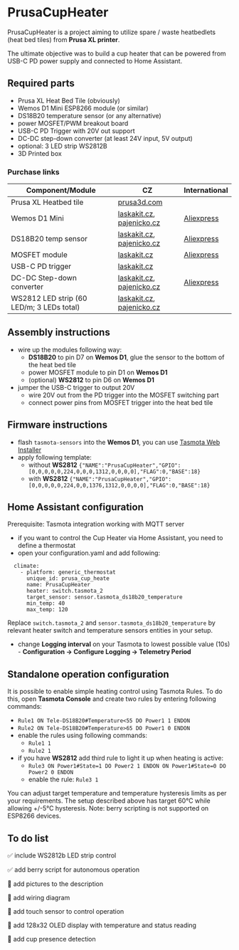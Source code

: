 # PrusaCupHeater

PrusaCupHeater is a project aiming to utilize spare / waste heatbedlets (heat bed tiles) from **Prusa XL printer**. 

The ultimate objective was to build a cup heater that can be powered from USB-C PD power supply and connected to Home Assistant. 

## Required parts

* Prusa XL Heat Bed Tile (obviously)
* Wemos D1 Mini ESP8266 module (or similar)
* DS18B20 temperature sensor (or any alternative)
* power MOSFET/PWM breakout board
* USB-C PD Trigger with 20V out support
* DC-DC step-down converter (at least 24V input, 5V output)
* optional: 3 LED strip WS2812B
* 3D Printed box

### Purchase links

| Component/Module | CZ | International |
| --- | --- | --- |
| Prusa XL Heatbed tile | [prusa3d.com](https://www.prusa3d.com/cs/produkt/heatbed-tile/) ||
| Wemos D1 Mini | [laskakit.cz](https://www.laskakit.cz/wemos-d1-mini-esp8266-wifi-modul/), [pajenicko.cz](https://pajenicko.cz/wemos-d1-mini-wifi-esp8266-esp-12f-microusb) | [Aliexpress](https://www.aliexpress.com/item/1005006473868001.html) |
| DS18B20 temp sensor | [laskakit.cz](https://www.laskakit.cz/dallas-digitalni-cidlo-teploty-ds18b20--to-92/), [pajenicko.cz](https://pajenicko.cz/digitalni-cidlo-teploty-dallas-ds18b20) | [Aliexpress](https://www.aliexpress.com/item/1005006105455874.html) |
| MOSFET module | [laskakit.cz](https://www.laskakit.cz/pwm-mosfet-modul-d4184--40vdc-50a/)|[Aliexpress](https://www.aliexpress.com/item/1005004768394186.html) |
| USB-C PD trigger | [laskakit.cz](https://www.laskakit.cz/laskakit-usb-c-pd-ch224k-prepinac-napajeciho-napeti/) | |
| DC-DC Step-down converter | [laskakit.cz](https://www.laskakit.cz/mikro-step-down-menic--nastavitelny/), [pajenicko.cz](https://pajenicko.cz/miniaturni-menic-napeti-step-down-4-dot-5v-24v-na-0-dot-8v17v-az-3a) | [Aliexpress](https://www.aliexpress.com/item/32807048132.html) |
| WS2812 LED strip (60 LED/m; 3 LEDs total) | [laskakit.cz](https://www.laskakit.cz/led-pasek-neopixel-ws2812b-60led-m-ip65-5m-cerny/), [pajenicko.cz](https://pajenicko.cz/inteligentni-rgb-led-pasek-1m-ws2812-neopixel-60led-m-18w-m) | |



## Assembly instructions
- wire up the modules following way:
  - **DS18B20** to pin D7 on **Wemos D1**, glue the sensor to the bottom of the heat bed tile  
  - power MOSFET module to pin D1 on **Wemos D1**
  - (optional) **WS2812** to pin D6 on **Wemos D1** 
- jumper the USB-C trigger to output 20V
  - wire 20V out from the PD trigger into the MOSFET switching part
  - connect power pins from MOSFET trigger into the heat bed tile


## Firmware instructions
- flash `tasmota-sensors` into the **Wemos D1**, you can use [Tasmota Web Installer](https://tasmota.github.io/install/)
- apply following template:
  - without **WS2812** `{"NAME":"PrusaCupHeater","GPIO":[0,0,0,0,0,224,0,0,0,1312,0,0,0,0],"FLAG":0,"BASE":18}`
  - with **WS2812** `{"NAME":"PrusaCupHeater","GPIO":[0,0,0,0,0,224,0,0,1376,1312,0,0,0,0],"FLAG":0,"BASE":18}`

## Home Assistant configuration
Prerequisite: Tasmota integration working with MQTT server
- if you want to control the Cup Heater via Home Assistant, you need to define a thermostat
- open your configuration.yaml and add following:
```
  climate:
    - platform: generic_thermostat
      unique_id: prusa_cup_heate
      name: PrusaCupHeater
      heater: switch.tasmota_2
      target_sensor: sensor.tasmota_ds18b20_temperature
      min_temp: 40
      max_temp: 120
```
Replace `switch.tasmota_2` and `sensor.tasmota_ds18b20_temperature` by relevant heater switch and temperature sensors entities in your setup. 
- change **Logging interval** on your Tasmota to lowest possible value (10s) - **Configuration -> Configure Logging -> Telemetry Period**


## Standalone operation configuration
It is possible to enable simple heating control using Tasmota Rules. To do this, open **Tasmota Console** and create two rules by entering following commands:
  - `Rule1 ON Tele-DS18B20#Temperature<55 DO Power1 1 ENDON`
  - `Rule2 ON Tele-DS18B20#Temperature>65 DO Power1 0 ENDON`
- enable the rules using following commands:
  - `Rule1 1`
  - `Rule2 1`
- if you have **WS2812** add third rule to light it up when heating is active:
  - `Rule3 ON Power1#State=1 DO Power2 1 ENDON ON Power1#State=0 DO Power2 0 ENDON`
  - enable the rule: `Rule3 1`

You can adjust target temperature and temperature hysteresis limits as per your requirements. The setup described above has target 60°C while allowing +/-5°C hysteresis.
Note: berry scripting is not supported on ESP8266 devices.

## To do list
✅ include WS2812b LED strip control

✅ add berry script for autonomous operation

🔲 add pictures to the description

🔲 add wiring diagram

🔲 add touch sensor to control operation

🔲 add 128x32 OLED display with temperature and status reading

🔲 add cup presence detection
